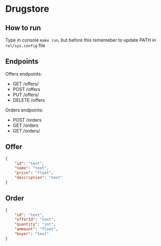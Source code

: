 # Drugstore

## How to run
Type in console `make run`, but before this rememeber to update PATH in `rel/sys.config` file 

## Endpoints

Offers endpoints:
- GET /offers/<id>
- POST /offers
- PUT /offers/<id>
- DELETE /offers

Orders endpoints:
- POST /orders
- GET /orders
- GET /orders/<id>


## Offer
```json
{
    "id": "text",
    "name": "text",
    "price": "float",
    "description": "text"
}
```

## Order 
```json
{
    "id": "text",
    "offerId": "text",
    "quantity": "int",
    "ammount": "float",
    "buyer": "text"
}
```
